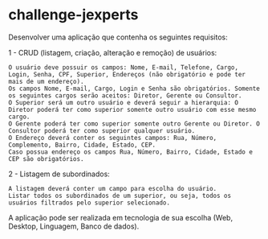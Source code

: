 # challenge-jexperts
Desenvolver uma aplicação que contenha os seguintes requisitos: 

1 - CRUD (listagem, criação, alteração e remoção) de usuários: 

    O usuário deve possuir os campos: Nome, E-mail, Telefone, Cargo, Login, Senha, CPF, Superior, Endereços (não obrigatório e pode ter mais de um endereço).      
    Os campos Nome, E-mail, Cargo, Login e Senha são obrigatórios. Somente os seguintes cargos serão aceitos: Diretor, Gerente ou Consultor. 
    O Superior será um outro usuário e deverá seguir a hierarquia: O Diretor poderá ter como superior somente outro usuário com esse mesmo cargo. 
    O Gerente poderá ter como superior somente outro Gerente ou Diretor. O Consultor poderá ter como superior qualquer usuário. 
    O Endereço deverá conter os seguintes campos: Rua, Número, Complemento, Bairro, Cidade, Estado, CEP. 
    Caso possua endereço os campos Rua, Número, Bairro, Cidade, Estado e CEP são obrigatórios. 

2 - Listagem de subordinados: 

    A listagem deverá conter um campo para escolha do usuário. 
    Listar todos os subordinados de um superior, ou seja, todos os usuários filtrados pelo superior selecionado. 

A aplicação pode ser realizada em tecnologia de sua escolha (Web, Desktop, Linguagem, Banco de dados).
